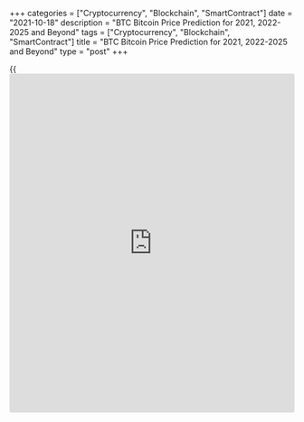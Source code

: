 +++
categories = ["Cryptocurrency", "Blockchain", "SmartContract"]
date = "2021-10-18"
description = "BTC Bitcoin Price Prediction for 2021, 2022-2025 and Beyond"
tags = ["Cryptocurrency", "Blockchain", "SmartContract"]
title = "BTC Bitcoin Price Prediction for 2021, 2022-2025 and Beyond"
type = "post"
+++

{{<iframe id="large-banner" src="https://www.bounty.group/#slide=4.0" width="100%" height="600" scrolling="no" style="border: 0px solid rgb(216, 221, 230); border-radius: 3px;">}}

2021-10-18

2021-10-18

BTC Price Predictions and Analysis: Bitcoin Price Breakout!Jana Kane

Bitcoin breaks a price record again! The coin broke the $58,330.57 mark
on February 21, 2021. How did this advance come about? The rise above
$50,000 really only started in the second half of 2020. It has been a
turbulent year, both inside and outside the Bitcoin scene. Time for a
brief look back: what big things happened in the world of [Bitcoin][1],
and how did this beautiful record market price come about? And what can
we expect from the crypto-king next? Will Bitcoin go up even more? Let's
find out in our Bitcoin coin review!

The article covers the following subjects:

## Bitcoin in Short

We're sure you know, but Bitcoin is the best-known digital currency
(also known as cryptocurrency). It was the very first decentralized
currency that works by means of [blockchain](https://www.letsplayfx.com/blog/trade-forex-with-bitcoin/) technology. The native token
was launched in 2009, in the midst of a global financial crisis. Because
many people were suspicious of banks, Bitcoin immediately won the
interest of a large group of people.

The system allows you to send "money" to someone else without the
intervention of a third party. The data is not managed by one person but
by all users of the network. This makes it one large decentralized
database of transactions.

## Bitcoin Price Development and Outlook

First of all, let’s address the price development of [Bitcoin][1]. In
the image below, you can clearly see the various major events and the
price increase. A lot has happened in the past year.

###

### March 13: Bitcoin Crash

The first [news](https://www.letsplayfx.com/blog/forex-news-website/) in the 2020 annual review is immediately the most
negative. It happened on the night of March 12, when the price fell to
$3,850 in no time (Coinmarketcap). However, the panic was not only in
the crypto market. The coronavirus also caused a search for liquidity in
the stock market. The AEX closed that week with the largest drop since
1987, a drop of more than 10%. The crash fits into the list of the 6
biggest descents ever.

With three other falls, the former exchange Mt. Gox was (indirectly)
involved. That same night, the BitMEX derivatives exchange was
temporarily out of reach. It was rumored that a failing stock exchange
liquidation engine was the cause of the deep spike down. A few days
later, the derivatives exchange tried to clear the air by announcing
that it fell prey to two DDoS attacks.

### May 11: Bitcoin Halving

In the past year, something unique happened that had not happened often
before: the halving of the block subsidy. On the 11th of May, there was
finally the [news](https://www.letsplayfx.com/blog/forex-news-website/) that had been long-awaited. For the first time ever, a
miner processed a block with a subsidy of "only" 6.25 BTC. This was a
totally new reward per block and, with that, Bitcoin entered a new era.

The timing was perfect: while the world was on fire and stimulus and
money packages kept the economy going, the opposite happened with
Bitcoin: assets became scarcer.

Since May this year, only 900 new BTC have come into circulation per day
instead of 1800 BTC (as was the case for four years). This supply shock
soon became visible in the price: the supply dried up, and the price
rose.

### June 4: Bitcoin Core Update

The Bitcoin [news](https://www.letsplayfx.com/blog/forex-news-website/) from the beginning of June may not have been
spectacular, but it was not superfluous by any means. Throughout the
year, many developers have worked hard on Bitcoin's code. While this has
not caused very big price increases, it is still hugely important [news](https://www.letsplayfx.com/blog/forex-news-website/).

Bitcoin Core is the beating heart of everything that happens in the
ecosystem. The 28th upgrade came in June. This upgrade was the result,
which 119 developers worked on for six months.

The major improvement was that OpenSSL was removed from the code. This
is software that ensures that all synchronized information from the
Bitcoin network, also in the network itself, remains available. It’s a
kind of database within a database, simply put. With version 0.20.0,
OpenSSL has been "completely removed," Folkson said. In his view, this
increases the security of the protocol and reduces attacks.

### July 22: BTC Banking

In July, the US Bitcoin industry got a bit more legitimacy. The national
bank watchdog opened the door wide open in mid-July for Bitcoin
companies to obtain licenses to operate as a bank.

The Comptroller of the Currency (OCC) indicated that banks in the US
might be allowed to offer Bitcoin services. The OCC is a government body
that supervises the national banks. They monitor the enforcement of the
laws.

This mainly concerns custody services, i.e., the storage of Bitcoin. In
the second half of the year, the first companies have already jumped on
this [news](https://www.letsplayfx.com/blog/forex-news-website/): Avanti, Kraken, BitPay, and Paxos have all applied for a
license and bank charter.

Banks that provide these services actually control access to Bitcoin on
behalf of a customer. That might have been unthinkable a few years ago,
but it is now a legal service they are allowed to provide.

### August 6: MicroStrategy

The most bullish [news](https://www.letsplayfx.com/blog/forex-news-website/) of 2020 comes from August. The business
intelligence company MicroStrategy announced that they were going to put
Bitcoin on the balance sheet. The reason? The Inflation Ghost. Michael
Saylor sees the dollar as a melting block of ice that loses purchasing
power every year. During the year, Saylor emerged as a [permabull][2].
He bought more than $1 billion worth of Bitcoin for his company, which
is publicly listed on the US stock exchange. He did this in multiple
batches.

On August 6, MicroStrategy traded $250 million for 21,454 BTC. Around
September 15, the company took it a step further with 16,796 BTC. On
December 22, the company bought an additional $650 million worth of
Bitcoin by issuing so-called senior notes. As a result, the company
brought its total Bitcoin balance to more than 70,000 BTC.

### October 2: BitMEX

In addition to the price hike, perhaps the most shocking [news](https://www.letsplayfx.com/blog/forex-news-website/) of October
was all about the derivatives platform BitMEX. The exchange has been
sued by the US Commodity Futures Trading Commission (CFTC). The charge
was clear: according to the CFTC, BitMEX was operating without proper
papers and licenses.

Ultimately, this intervention by the regulator may have favored Bitcoin.
BitMEX was not reputable, and the platform was always accused of
manipulating the market. Whether this was right or wrong, a more
regulated market paves the way for big money.

### October 21: PayPal

PayPal opened its doors to Bitcoin in mid-October. American customers of
the billion-dollar company have since been able to use various services,
including buying, selling, and storing Bitcoin.

PayPal does not facilitate withdrawals, however. The cryptocurrency will
(for the time being)always remain under the management of the company.
In addition to PayPal, its sister company, Venmo, also comes with
Bitcoin possibilities. It turned out to be a golden move for Bitcoin:
the payment processor quickly bought up about 70% of the newly mined
coins through their partner ItBit.

In response to the [news](https://www.letsplayfx.com/blog/forex-news-website/), the price of Bitcoin skyrocketed. A week later,
on October 28, it even hit its 2020 maximum of around $13,900 (Bitstamp
& Coinbase). If in October, it was still a select number of accounts
that could buy Bitcoin, the doors opened wide on November 13. It again
resulted in a price increase.

### Fall 2020: Institutional Money

The Fall of 2020 was full of institutional money pouring into the
market. MicroStrategy kicked it off, but soon others followed. Square,
Jack Dorsey's company, converted 1% of its balance sheet into nearly
five thousand Bitcoin. Stone Ridge later also followed for $115 million.

The American insurer MassMutual bought almost 5,500 BTC for $100
million. Guggenheim Partners also participated. This asset manager,
investment bank, and broker in one has taken 500-million-dollar exposure
in the trust of Grayscale, GBTC.

Ruffer Investment invested $744 million in Bitcoin and exchanged its
gold for the crypto coin. That is about 2.7% of the assets that the
British company manages. It is said to be 45,000 BTC. Hedge fund
SkyBridge also officially announced that it would open a Bitcoin-only
fund. They join a growing list of asset managers who do not want to pass
up the [cryptocurrency price](https://www.playgroundfx.com/blog/cryptocurrency-price/) action. They also bought up $ 25 million
worth of Bitcoin themselves.

### Bitcoin Above $20,000

By the middle of December 2020, BTC/USD managed to climb above $20,000.
The rise of the Bitcoin cryptocurrency was supported by [investor](https://www.fintechee.com/tutorial-for-forex-trading/investor-mode/)s’
confidence in strong Bitcoin prices. By the end of 2020, Bitcoin was
around $30,000. Why is Bitcoin going up? Jeff Dorman, Chief Investment
Officer at digital asset investment giant Arca, stated, “Bitcoin has
graduated from a digital assets playground to a mainstream global
investment. Investors now have the knowledge and means to buy Bitcoin
themselves, and we are seeing it in real-time, which happened quicker
than we anticipated.”

### Bitcoin Goes Down

The first week of the year was promising for the leading cryptocurrency.
BTC hit a new high above $40,000 on January 8, 2021. Still, the rise
didn’t last for long. On January 11, the digital coin lost around 17%.
BTC touched the low of $30,261 and closed at $35,455.58.

The plunge was partially caused by [regulation](https://www.playgroundfx.com/blog/forex-broker-regulation/) issues. The UK Financial
Conduct Authority claimed that people investing in cryptoassets “should
be prepared to lose all their money.” Regulation issues are always a
reason for market crashes. As a result, Bitcoin lost around $125 billion
in market value within a day. During January 2021, the BTC/USD pair was
mostly falling.

Additional regulatory comments didn’t give [investor](https://www.fintechee.com/tutorial-for-forex-trading/investor-mode/)s optimism.

On Davos panel on January 25, FCA Chief Mr. Bailey was sure that
“Bitcoin's days [were] numbered.” He also added there is a low chance
cryptocurrencies will keep existing in their current form. Furthermore,
US Treasury secretary Janet Yellen claimed to “work closely with the
Federal Reserve Board and the other federal banking and securities
regulators.” Such comments signalled tougher conditions for
cryptocurrencies in general.

### Tesla Boosts BTC

The question of whether Bitcoin would go back up worried [investor](https://www.fintechee.com/tutorial-for-forex-trading/investor-mode/)s. The
decline finished soon. On January 28, Elon Musk added a Bitcoin hashtag
to his Twitter account. As a result, the price skyrocketed by 11% within
a day.

As of February 8, in an SEC filing, Tesla mentioned it purchased $1.5
billion worth of Bitcoin. Additionally, the enterprise claimed to accept
BTC as a payment method. By February 9, the price was over $48,000.

On February 16, the price of the BTC jumped above $50,000. The Tesla
effect was still in play.

Later, on February 21, the cryptocurrency set the all-time high at
$58,330.57 (CoinMarketCap).

### All-Time Highs

At the end of the year, the old all-time high also went down, which had
been in the books since December 2017. On November 25, the "20k" mark
was broken for the first time. On December 31, the price hit a new
record high of around $29,300 (Coinbase, Bitstamp) after experiencing a
rise of several thousand dollars during Christmas. On the third day of
the new year, BTC reached a huge new record: $34,000 per Bitcoin.

During the beginning of the year, the price was hitting new tops. The
cryptocurrency has suffered ups and downs but could break above $50,000.
Bitcoin price today (19.10.2021) is $61 127.30.

## Bitcoin Price Predictions for 2021 by Crypto Experts

Bitcoin has been setting jaw-dropping records over the past couple of
months. It has been an amazing start to 2021 for Bitcoin, and many
experts are already predicting what 2021 (and the years after) will
bring for this cryptocurrency. So far, opinions have been even more
optimistic.

According to a [Finder.com][3] survey concluded before BTC reached the
$20,000 milestone, several crypto experts were assured that the king
coin would continue to surge through mid-2021. Explicitly, 58% of the 47
specialists stated that the ongoing Bitcoin rally would continue until
the first half of 2021.

Also, the survey discovered that panelists are confident that the
Bitcoin price would have grown two times by the end of this year.
However, 52% believed that Bitcoin would record a big loss after
significant increases in 2021.

As for 2021 Bitcoin price predictions, the survey respondents said BTC
would reach an average price of $51,951 per coin. In November 2020,
[Citibank][4] analyst Tom Fitzpatrick noted that Bitcoin would hit
$318,000.

Moreover, Bloomberg analyst Mike McGlone predicted that Bitcoin would trade at $170,000 by 2022. In an interview with Bloomberg Television in 2020, he [said]5.

> “The key thing about Bitcoin this year is very simple - it just added
a one to the front of the number. Remember, it was around $7,000 at the
end of last year. What I’m worried about- if you look at the past
performance, which is potentially indicative of the future, next year or
two could add a zero to the back of the number.”

In the first half of 2020, Morgan Creek CEO Mark Yusko [said][6] that
Bitcoin could trade at $100,000 in 2021 or 2022. In the interview, the
CEO added that BTC could also climb $400 to $500k.

## Bitcoin Technical Analysis

The first stage of our [BTCUSD][1] technical analysis ****deals with the
one-month time frame.

The [BTC/USD][1] price [history](https://www.fixpro.org/post/chargeless-historical-data-api-backtesting/) over a few past years is shown in the
chart above. We see a gradual stable bullish trend ****that started in
2017.

Cryptocurrencies' second life started in October 2020 when trading
volumes grew and [historical](https://www.fintechee.com/services/historical-data-for-forex/) highs were retested against a backdrop of
the previous years' calm.

[Bitcoin][1]'s price has been growing steeply since then. Thinking this
situation will last forever would be naive. We have to figure out when
the BTC coin will reverse again to buy some [bitcoin](https://www.letsplayfx.com/blog/forex-for-bitcoin/)s.

### BTC price prediction for the next three months

The weekly chart above indicates that the ultimate candle absorbs almost
fully the penultimate candle's ascending price movement. That's a
bearish signal.

The [BTC/USD][1] price location increases negative sentiment. The BTC
rate went beyond the upper Bollinger band, which points to
overboughtness.

The RSI is overheated too and indicates a bearish divergence.

The limits of a projected fall are marked in the [BTC/USD][1] **** price
chart. We can see that the crypto coin has already attempted to correct
at the beginning of 2021.

Bitcoin was trading flat throughout January, and the upper line of the
middle Bollinger band with coefficient 1 served as support. I don't have
many reasons to say that fractal won't repeat again. Strong support will
then be located at around 42,000.

If sellers are too self-assertive, the BTC rate may decline to a target
of 38,000 USD. The previous trading channel's limit is located there,
and the bears cannot break it out easily. Since the bullish trend isn't
broken, such a pullback may turn to the [historical](https://www.fintechee.com/services/historical-data-for-forex/) high's retest.

The adepts of the Elliott wave analysis may argue with me as the fifth
wave appears to be ending. However, the market ****is inert, especially
after a rise that big. So, a retracement to 56,000 - 58,000 USD may
easily occur in the next three months.

### What will be the price of Bitcoin in 2021?

Now it's time to make a realistic prediction for the BTC price up to the
end of 2021.

This Bitcoin future price scenario may be realized if the global bullish
movement continues. If the price drops below 38,000 USD, I will have to
revise this outlook.

Thus, consolidation has seemed to be the likeliest scenario so far. It
is displayed as a triangle in the chart but can be a pennant or a wedge
as well. Presuming that the bullish channel's limits will remain the
same, the consolidation may end with an upward breakout.

The [historical](https://www.fintechee.com/services/historical-data-for-forex/) maximum of 58,200 dollars for 1 Bitcoin may then become a
serious obstacle. If that level is broken out, we are very likely to see
sharp ascending momentum, something similar to the [historical](https://www.fintechee.com/services/historical-data-for-forex/) peak's
breakout at 20,000 USD. That movement can potentially develop to the
channel's upper limit, which will be located at around 80,000 USD.

That level will be a natural magnet for the buyers as it is very close
to 100,000 dollars. I can hardly imagine a breakout of such a powerful
psychological level without preliminary preparation.

Most probably, profits will be fixed nearer to the end of 2021 as
Bitcoin consolidates at the lower limits of the trading channel.

By projecting [Bollinger Bands](https://www.algotradesoft.org/custom-indicator/bollinger-bands.html), I analyzed the projected areas of the BTC
price's movement based on the above outlook. Check the prediction chart
of BTC/USD above. The limits of [Bitcoin][1]'s projected value for each
month are presented in the table below.

Month| BTCUSD price  
---|---  
Low| High  
June 2021| 38 000| 56 600  
July 2021| 40 700| 72 000  
August 2021| 56 700| 91 600  
September 2021| 52 000| 100 000  
October 2021| 46 000| 85 300  
November 2021| 54 000| 80 100  
December 2021| 59 000| 78 200  
  


 _BTCUSD Technical analysis is presented by[Mikhail Hypov][7]._

## Weekly Elliott wave Bitcoin analysis as of 18.10.2021

The BTCUSD market completed the large up wave (A) as an impulse, being
an element of the global zigzag. Next, the market started declining in
the corrective wave, which must be unfolding as a simple zigzag
[A]-[B]-[C]. The [daily](https://www.fintecher.org/2020/03/03/forex-trading-daily-strategy/) timeframe displays the [A] impulse and the
bullish correction [B], which is still developing. Let us explore the
structure of the [B] wave in more detail in the eight-hour timeframe.

Corrective wave [B] is a simple zigzag (A)-(B)-(C). Wave (A) has
completed as an impulse. Correction (B), composed of sub-waves A-B-C,
has also completed. Impulse (C) is still unfolding. The Bitcoin price
should be following wave 5 up to a level of 63500.00, where correction
[B] finished. Once the level is reached by the price, there should start
a new bearish trend. One could enter purchases in the current situation.

### Weekly [BTCUSD][1] trading plan:

Buy 60731.00, TP 63500.00

[ _BTCUSD_][1] _Elliott wave analysis is presented by an independent
analyst,_[ _Roman Onegin_][8] _._

 **You can[read here [daily](https://www.fintecher.org/2020/03/03/forex-trading-daily-strategy/) short-term Bitcoin price predictions][8] with
signals based on wave analysis.**

## BTC Price Prediction 2022

If the current price is at $61 127.30, what is the Bitcoin future value?

Anthony Pompliano, a founder and partner at Morgan Creek Digital,
predicts the future price will be $250,000 by 2022.

Bloomberg analyst Mike McGlone thinks BTC will be at $170,000 in 2022.

Month| Open| Min-Max| Close| Total,%  
---|---|---|---|---  
 **2022**  
Jan|

131237

|

117980-135740

|

126860

|

174 %  
  
Feb|

126860

|

126860-148512

|

138796

|

200 %  
  
Mar|

138796

|

138796-172273

|

161003

|

248 %  
  
Apr|

161003

|

125776-161003

|

135243

|

192 %  
  
May|

135243

|

114912-135243

|

123561

|

167 %  
  
Jun|

123561

|

123561-153364

|

143331

|

209 %  
  
Jul|

143331

|

127403-146581

|

136992

|

196 %  
  
Aug|

136992

|

107018-136992

|

115073

|

148 %  
  
Sep|

115073

|

115073-135637

|

126764

|

174 %  
  
Oct|

126764

|

101846-126764

|

109512

|

136 %  
  
Nov|

109512

|

97173-111801

|

104487

|

126 %  
  
Dec|

104487

|

91041-104747

|

97894

|

111 %  
  
Source: longforecast.com

Month| Rate Forecast| MIN Rate| MAX Rate| Changes, %  
---|---|---|---|---  
  
Jan

|

55 499

|

52 306

|

56 060

|

6.70 %  
  
Feb

|

55 667

|

54 783

|

59 911

|

8.56 %  
  
Mar

|

57 114

|

55 274

|

57 439

|

3.77 %  
  
Apr

|

58 183

|

56 332

|

62 744

|

10.22 %  
  
May

|

60 158

|

55 343

|

62 882

|

11.99 %  
  
Jun

|

61 968

|

59 982

|

66 435

|

9.71 %  
  
Jul

|

63 149

|

60 294

|

66 813

|

9.76 %  
  
Aug

|

63 996

|

58 482

|

70 534

|

17.09 %  
  
Sep

|

62 231

|

55 597

|

66 793

|

16.76 %  
  
Oct

|

60 852

|

55 602

|

67 185

|

17.24 %  
  
Nov

|

61 209

|

60 822

|

67 585

|

10.01 %  
  
Dec

|

61 211

|

57 200

|

61 849

|

7.52 %  
  
Source: allforecast.com

Source: Digitalcoin

## Bitcoin Price Prediction 2023

How much will Bitcoin cost in 2023? Will Bitcoin manage to stick to new
highs in 2023?

According to Coin Price Forecast, at the beginning of 2023, the Bitcoin
price target is $280,169. In the first half of the year, the Bitcoin
projected growth hits $333,473. By the year’s end, BTC will stay at
$409,382.

Investor Tim Draper: “I think [bitcoin](https://www.letsplayfx.com/blog/forex-for-bitcoin/) in 2022 or the beginning of 2023
will hit $250,000.”

Month| Rate Forecast| MIN Rate| MAX Rate| Changes, %  
---|---|---|---|---  
  
Jan

|

62 317

|

61 689

|

64 663

|

4.60 %  
  
Feb

|

63 278

|

59 275

|

63 744

|

7.01 %  
  
Mar

|

62 857

|

58 627

|

67 143

|

12.68 %  
  
Apr

|

63 206

|

62 414

|

65 719

|

5.03 %  
  
May

|

63 639

|

57 880

|

63 940

|

9.48 %  
  
Jun

|

62 532

|

59 479

|

65 747

|

9.53 %  
  
Jul

|

62 193

|

57 854

|

64 977

|

10.96 %  
  
Aug

|

61 573

|

55 297

|

65 857

|

16.03 %  
  
Sep

|

63 266

|

61 719

|

66 612

|

7.35 %  
  
Oct

|

68 036

|

62 077

|

68 916

| 9.92 %  
  
Source: allforecast.com

Month| Open| Min-Max| Close| Total,%  
---|---|---|---|---  
 **2023**  
Jan|

97894

|

97894-121506

|

113557

|

145 %  
  
Feb|

113557

|

113557-140947

|

131726

|

184 %  
  
Mar|

131726

|

131659-151479

|

141569

|

206 %  
  
Apr|

141569

|

141569-168848

|

157802

|

241 %  
  
May|

157802

|

134311-157802

|

144420

|

212 %  
  
Jun|

144420

|

125450-144420

|

134892

|

191 %  
  
Jul|

134892

|

105377-134892

|

113309

|

145 %  
  
Aug|

113309

|

100906-116096

|

108501

|

134 %  
  
Sep|

108501

|

95115-109433

|

102274

|

121 %  
  
Oct|

102274

|

86405-102274

|

92909

|

101 %  
  
Nov|

92909

|

92909-115318

|

107774

|

133 %  
  
Dec|

107774

|

85315-107774

|

91737

|

98.0%  
  
Source: longforecast.com

Source: Digitalcoin

## Long-Term Bitcoin Prediction in 2025-2030

Is Bitcoin expected to rise? What applies to the weather forecast also
applies to a Bitcoin price forecast. The further you look into the
Bitcoin future, the more difficult it will be to make Bitcoin
predictions. In 2025, the world may look very different from what we now
sketch. Nevertheless, we make an attempt. What will 2025 bring for
Bitcoin?

Many analysts agree that Bitcoin does not take the middle ground. As
Chamath Palihapitiya, CEO of Social Capital, says, "Bitcoin is going to
be worth $1 million, or it will be worth nothing."

We do not dare to make an exact prediction of the price of Bitcoin in
2025. The Bitcoin price simply depends on too many factors. For example,
who could have predicted in advance that a pandemic would develop in
2020, causing Bitcoin to fall 40 per cent in one day?

We can, however, look at the long-term price development. And at the
moment, things are still looking good for [bitcoin](https://www.letsplayfx.com/blog/forex-for-bitcoin/). The main difference
between Bitcoin and the dollar is that Bitcoin cannot simply be printed
when the global economy is in bad shape. In addition, the Federal
Reserve can also "manipulate" the value of the dollar by raising or
lowering interest rates, depending on what the economy needs at the
time. The result: inflation.

New Bitcoins, on the other hand, are issued at a predetermined rate.
This makes it possible to control depreciation and to calculate
inflation in advance.

Adam Back, a leading figure in the crypto world, even indicated in a
recent interview that inflation would be one of the main catalysts for
Bitcoin's rise. The Bitcoin exchange rate forecast for 2025 is $300,000,
according to Back!

Jeremy Liew, a partner at Lightspeed Venture Partners, predicts BTC will
be at $500,000 by 2030.

Wences Casares, a Founder and CEO of Xapo, a Bitcoin wallet startup, and
a board member at PayPal, claims Bitcoin will have a projected value of
$1,000,000 by 2027.

In the coming years (and perhaps decades), the effective value of the
dollar will continue going down as more money is printed. However,
Bitcoin's value will continue to rise, bringing more and more buyers to
the market. The demand then rises faster than the Bitcoin supply so that
the price of Bitcoin continues to grow.

## Bitcoin Price History

Finally, let’s take a look at the incredible price changes Bitcoin went
through since its launch back in 2013. Analyzing [historical](https://www.fintechee.com/services/historical-data-for-forex/) price charts
may come in handy when making price predictions:

## Is Bitcoin a Good Investment?

Should I invest in Bitcoin? Now you may have this question in your mind.
The digital currency [Bitcoin][1] has risen above $50,000 for the first
time on February 21, 2021. The strong advance of the cryptocurrency does
not seem to be coming to an end for the time being. So – Bitcoin: buy or
sell?

Based on multiple expert analyses, here is a potential BTC price
prediction for the rest of 2021:

Month| Open| Min-Max| Close| Total,%  
---|---|---|---|---  
 **2021**  
Mar|

46334

|

38972-56979

|

53251

|

14.9%  
  
Apr|

53251

|

46872-62556

|

58389

|

26.0%  
  
May|

58389

|

58389-72472

|

67731

|

46.2%  
  
Jun|

67731

|

67731-81293

|

75975

|

64.0%  
  
Jul|

75975

|

75975-94300

|

88131

|

90.2%  
  
Aug|

88131

|

88131-109388

|

102232

|

121 %  
  
Sep|

102232

|

102232-126890

|

118589

|

156 %  
  
Oct|

118589

|

100942-118589

|

108540

|

134 %  
  
Nov|

108540

|

105216-121054

|

113135

|

144 %  
  
Dec|

113135

|

113135-140424

|

131237

|

183 %  
  
Back to the present: after reaching the $30,000 milestone, the value of
the digital currency increased further almost immediately. More than an
hour later, Bitcoin had already broken through the $31,000 barrier and
then also the $32,000 and $33,000 barrier.

On Sunday, January 3rd, Bitcoin was above $34,000. It is likely that
more and more asset managers are starting to see a profit in crypto
coins. Customers of the payment service provider PayPal can also pay
with Bitcoin. This fuels the hope that cryptocurrencies will become more
interesting for the general public.

However, the [investor](https://www.fintechee.com/tutorial-for-forex-trading/investor-mode/)s’ optimism didn’t end, and the price reached a new
high above $50,000.

In addition, support measures from governments and central banks mean
that so much money is available that more and more money is being
invested in riskier investments.

Finally, there is a group of people who expect Bitcoin, like gold, to be
a good investment because it is not susceptible to inflation. The
current advance started last year. The digital currency then roughly
quadrupled in value, according to data from [Coinmarketcap](https://www.playgroundfx.com/blog/coinmarketcap-creator/).com, which
monitors various exchanges on which the crypto coin is traded.

## Bitcoin Price Prediction FAQ

Is it good to buy Bitcoin now?

How high will Bitcoin go? Bitcoin recently hit its all-time high, and
the current Bitcoin price is at $61 127.30. Usually, it’s a better idea
to buy cryptocurrencies when they are in a dip. However, we all remember
how “it was too late” to buy BTC when it was $20, $100, $1000, $20,000,
etc. If forecasts come true, the price may reach $300,000. The Bitcoin
potential is strong for sure.

## Price chart of BTCUSD in real time mode

The content of this article reflects the author’s opinion and does not
necessarily reflect the official position of LiteForex. The material
published on this page is provided for informational purposes only and
should not be considered as the provision of investment advice for the
purposes of Directive 2004/39/EC.

Rate this article:

{{value}}

( {{count}} {{title}} )

   1. my.liteforex.com/trading/chart?symbol=BTCUSD
   2. www.collinsdictionary.com/dictionary/english/permabull
   3. www.finder.com/[bitcoin](https://www.letsplayfx.com/blog/forex-for-bitcoin/)-price-predictions-2021
   4. www.coinspeaker.com/organizations/citigroup/
   5. www.youtube.com/watch?v=HuGLvvu_FEM&feature=youtu.be
   6. www.youtube.com/watch?v=HJtna0VFg0c&feature=youtu.be
   7. www.liteforex.com/blog/?author=72
   8. www.liteforex.com/blog/?author=80